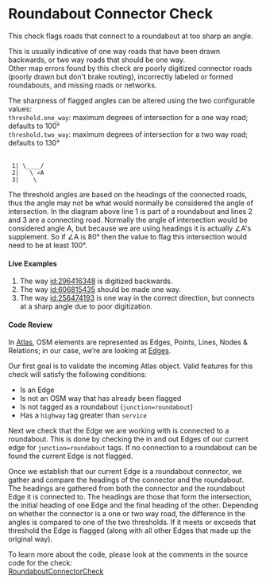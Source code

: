 # Roundabout Connector Check

This check flags roads that connect to a roundabout at too sharp an angle. 

This is usually indicative of one way roads that have been drawn backwards, or two way roads that should be one way.   
Other map errors found by this check are poorly digitized connector roads (poorly drawn but don't brake routing), 
incorrectly labeled or formed roundabouts, and missing roads or networks.

The sharpness of flagged angles can be altered using the two configurable values:  
`threshold.one_way`: maximum degrees of intersection for a one way road; defaults to 100°  
`threshold.two_way`: maximum degrees of intersection for a two way road; defaults to 130°  
<br>
```
 1| \____/
 2|   \ ∠A
 3|    \
```
The threshold angles are based on the headings of the connected roads, thus the angle may not be what would normally be 
considered the angle of intersection. In the diagram above line 1 is part of a roundabout and lines 2 and 3 are a 
connecting road. Normally the angle of intersection would be considered angle A, but because we are using headings it is 
actually ∠A's supplement. So if ∠A is 80° then the value to flag this intersection would need to be at least 100°.

#### Live Examples

1. The way [id:296416348](https://www.openstreetmap.org/way/296416348) is digitized backwards.
2. The way [id:606815435](https://www.openstreetmap.org/way/606815435) should be made one way.
3. The way [id:256474193](https://www.openstreetmap.org/way/256474193) is one way in the correct direction, but connects 
at a sharp angle due to poor digitization.

#### Code Review

In [Atlas](https://github.com/osmlab/atlas), OSM elements are represented as Edges, Points, Lines, Nodes & Relations; in 
our case, we’re are looking at [Edges](https://github.com/osmlab/atlas/blob/dev/src/main/java/org/openstreetmap/atlas/geography/atlas/items/Edge.java).

Our first goal is to validate the incoming Atlas object. Valid features for this check will satisfy the following conditions:

* Is an Edge
* Is not an OSM way that has already been flagged
* Is not tagged as a roundabout (`junction=roundabout`)
* Has a `highway` tag greater than `service`

Next we check that the Edge we are working with is connected to a roundabout. This is done by checking the in and out 
Edges of our current edge for `junction=roundabout` tags. If no connection to a roundabout can be found the current Edge
is not flagged.

Once we establish that our current Edge is a roundabout connector, we gather and compare the headings of the connector 
and the roundabout. The headings are gathered from both the connector and the roundabout Edge it is connected to. The 
headings are those that form the intersection, the initial heading of one Edge and the final heading of the other. 
Depending on whether the connector is a one or two way road, the difference in the angles is compared to one of the two 
thresholds. If it meets or exceeds that threshold the Edge is flagged (along with all other Edges that made up the 
original way). 

To learn more about the code, please look at the comments in the source code for the check:  
[RoundaboutConnectorCheck](../../src/main/java/org/openstreetmap/atlas/checks/validation/tag/RoundaboutConnectorCheck.java)
